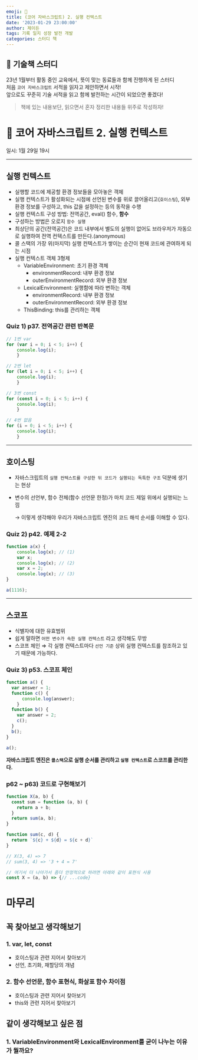 ```yaml
---
emoji: 🏀
title: (코어 자바스크립트) 2. 실행 컨텍스트
date: '2023-01-29 23:00:00'
author: 제이든
tags: 기록 일지 성장 발전 개발
categories: 스터디 책
---
```


## 🏀 기술책 스터디

23년 1월부터 활동 중인 교육에서, 뜻이 맞는 동료들과 함께 진행하게 된 스터디<br/>
처음 `코어 자바스크립트` 서적을 읽자고 제안하면서 시작!<br/>
앞으로도 꾸준히 기술 서적을 읽고 함께 발전하는 시간이 되었으면 좋겠다!

> 책에 있는 내용보단, 읽으면서 혼자 정리한 내용들 위주로 작성하자!

# 🏅 코어 자바스크립트 2. 실행 컨텍스트

일시: 1월 29일 19시

---

## 실행 컨텍스트

- 실행할 코드에 제공할 환경 정보들을 모아놓은 객체
- 실행 컨텍스트가 활성화되는 시점에 선언된 변수를 위로 끌어올리고(`호이스팅`), 외부 환경 정보를 구성하고, this 값을 설정하는 등의 동작을 수행
- 실행 컨텍스트 구성 방법: 전역공간, eval() 함수, **함수**
- 구성하는 방법은 오로지 `함수 실행`
- 최상단의 공간(전역공간)은 코드 내부에서 별도의 실행이 없어도 브라우저가 자동으로 실행하여 전역 컨텍스트를 만든다.(anonymous)
- 콜 스택의 가장 위(마지막) 실행 컨텍스트가 쌓이는 순간이 현재 코드에 관여하게 되는 시점
- 실행 컨텍스트 객체 3형제
  - VariableEnvironment: 초기 환경 객체
    - environmentRecord: 내부 환경 정보
    - outerEnvironmentRecord: 외부 환경 정보
  - LexicalEnvironment: 실행함에 따라 변하는 객체
    - environmentRecord: 내부 환경 정보
    - outerEnvironmentRecord: 외부 환경 정보
  - ThisBinding: this를 관리하는 객체

### Quiz 1) p37. 전역공간 관련 반복문

```jsx
// 1번 var
for (var i = 0; i < 5; i++) {
	console.log(i);
	}

// 2번 let
for (let i = 0; i < 5; i++) {
	console.log(i);
	}

// 3번 const
for (const i = 0; i < 5; i++) {
	console.log(i);
	}

// 4번 없음
for (i = 0; i < 5; i++) {
	console.log(i);
	}
```

---

## 호이스팅

- 자바스크립트의 `실행 컨텍스트를 구성한 뒤 코드가 실행되는 독특한 구조` 덕분에 생기는 현상
- 변수의 선언부, 함수 전체(함수 선언문 한정)가 마치 코드 제일 위에서 실행되는 느낌

  → 이렇게 생각해야 우리가 자바스크립트 엔진의 코드 해석 순서를 이해할 수 있다.


### Quiz 2) p42. 예제 2-2

```jsx
function a(x) {
	console.log(x); // (1)
	var x;
	console.log(x); // (2)
	var x = 2;
	console.log(x); // (3)
}

a(1116);
```

---

## 스코프

- 식별자에 대한 유효범위
- 쉽게 말하면 `어떤 변수가 속한 실행 컨텍스트` 라고 생각해도 무방
- 스코프 체인 ⇒ 각 실행 컨텍스트마다 `선언 기준` 상위 실행 컨텍스트를 참조하고 있기 때문에 가능하다.

### Quiz 3) p53. 스코프 체인

```jsx
function a() {
  var answer = 1;
  function c() {
      console.log(answer);
    }
  function b() {
    var answer = 2;
    c();
  }
  b();
}

a();
```

**자바스크립트 엔진은 `콜스택`으로 실행 순서를 관리하고 `실행 컨텍스트`로 스코프를 관리한다.**

### p62 ~ p63) 코드로 구현해보기

```jsx
function X(a, b) {
  const sum = function (a, b) {
    return a + b;
  }
  return sum(a, b);
}

function sum(c, d) {
  return `${c} + ${d} = ${c + d}`
}

// X(3, 4) => 7
// sum(3, 4) => '3 + 4 = 7'

// 여기서 더 나아가서 좀더 안정적으로 하려면 아래와 같이 표현식 사용
const X = (a, b) => {// ...code}
```

# 마무리

## 꼭 찾아보고 생각해보기

### 1. var, let, const

- 호이스팅과 관련 지어서 찾아보기
- 선언, 초기화, 재할당의 개념

### 2. 함수 선언문, 함수 표현식, 화살표 함수 차이점

- 호이스팅과 관련 지어서 찾아보기
- this와 관련 지어서 찾아보기

## 같이 생각해보고 싶은 점

### 1. VariableEnvironment와 LexicalEnvironment를 굳이 나누는 이유가 뭘까요?

```toc

```
